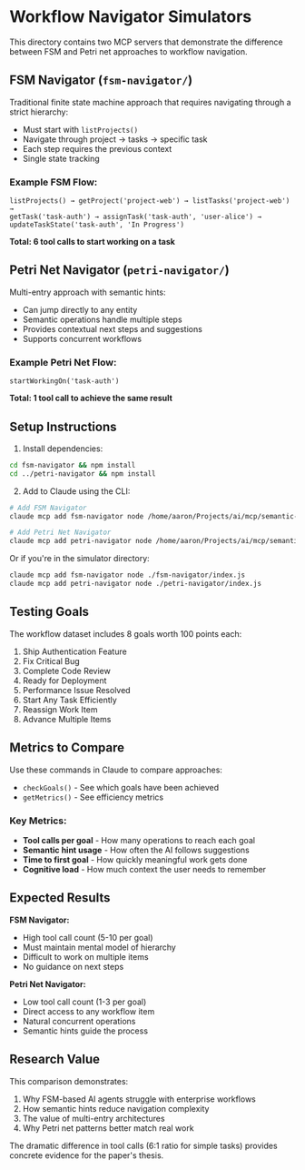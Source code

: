 # Workflow Navigator Simulators

This directory contains two MCP servers that demonstrate the difference between FSM and Petri net approaches to workflow navigation.

## FSM Navigator (`fsm-navigator/`)

Traditional finite state machine approach that requires navigating through a strict hierarchy:
- Must start with `listProjects()`
- Navigate through project → tasks → specific task
- Each step requires the previous context
- Single state tracking

### Example FSM Flow:
```
listProjects() → getProject('project-web') → listTasks('project-web') → 
getTask('task-auth') → assignTask('task-auth', 'user-alice') → 
updateTaskState('task-auth', 'In Progress')
```
**Total: 6 tool calls to start working on a task**

## Petri Net Navigator (`petri-navigator/`)

Multi-entry approach with semantic hints:
- Can jump directly to any entity
- Semantic operations handle multiple steps
- Provides contextual next steps and suggestions
- Supports concurrent workflows

### Example Petri Net Flow:
```
startWorkingOn('task-auth')
```
**Total: 1 tool call to achieve the same result**

## Setup Instructions

1. Install dependencies:
```bash
cd fsm-navigator && npm install
cd ../petri-navigator && npm install
```

2. Add to Claude using the CLI:

```bash
# Add FSM Navigator
claude mcp add fsm-navigator node /home/aaron/Projects/ai/mcp/semantic-petri-net/simulator/fsm-navigator/index.js

# Add Petri Net Navigator  
claude mcp add petri-navigator node /home/aaron/Projects/ai/mcp/semantic-petri-net/simulator/petri-navigator/index.js
```

Or if you're in the simulator directory:
```bash
claude mcp add fsm-navigator node ./fsm-navigator/index.js
claude mcp add petri-navigator node ./petri-navigator/index.js
```

## Testing Goals

The workflow dataset includes 8 goals worth 100 points each:
1. Ship Authentication Feature
2. Fix Critical Bug
3. Complete Code Review
4. Ready for Deployment
5. Performance Issue Resolved
6. Start Any Task Efficiently
7. Reassign Work Item
8. Advance Multiple Items

## Metrics to Compare

Use these commands in Claude to compare approaches:
- `checkGoals()` - See which goals have been achieved
- `getMetrics()` - See efficiency metrics

### Key Metrics:
- **Tool calls per goal** - How many operations to reach each goal
- **Semantic hint usage** - How often the AI follows suggestions
- **Time to first goal** - How quickly meaningful work gets done
- **Cognitive load** - How much context the user needs to remember

## Expected Results

**FSM Navigator:**
- High tool call count (5-10 per goal)
- Must maintain mental model of hierarchy
- Difficult to work on multiple items
- No guidance on next steps

**Petri Net Navigator:**
- Low tool call count (1-3 per goal)
- Direct access to any workflow item
- Natural concurrent operations
- Semantic hints guide the process

## Research Value

This comparison demonstrates:
1. Why FSM-based AI agents struggle with enterprise workflows
2. How semantic hints reduce navigation complexity
3. The value of multi-entry architectures
4. Why Petri net patterns better match real work

The dramatic difference in tool calls (6:1 ratio for simple tasks) provides concrete evidence for the paper's thesis.